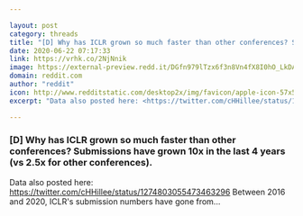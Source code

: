 ```yaml
---

layout: post
category: threads
title: "[D] Why has ICLR grown so much faster than other conferences? Submissions have grown 10x in the last 4 years (vs 2.5x for other conferences)."
date: 2020-06-22 07:17:33
link: https://vrhk.co/2NjNnik
image: https://external-preview.redd.it/DGfn979lTzx6f3n8Vn4fX8I0hO_LkDAzO_wdDlSbEaI.jpg?width=140&height=73.2984293194&auto=webp&crop=140:73.2984293194,smart&s=759f4d1191f81e7afc778977a2faf698d1f648cf
domain: reddit.com
author: "reddit"
icon: http://www.redditstatic.com/desktop2x/img/favicon/apple-icon-57x57.png
excerpt: "Data also posted here: <https://twitter.com/cHHillee/status/1274803055473463296> Between 2016 and 2020, ICLR's submission numbers have gone from..."

---
```


### [D] Why has ICLR grown so much faster than other conferences? Submissions have grown 10x in the last 4 years (vs 2.5x for other conferences).

Data also posted here: <https://twitter.com/cHHillee/status/1274803055473463296> Between 2016 and 2020, ICLR's submission numbers have gone from...